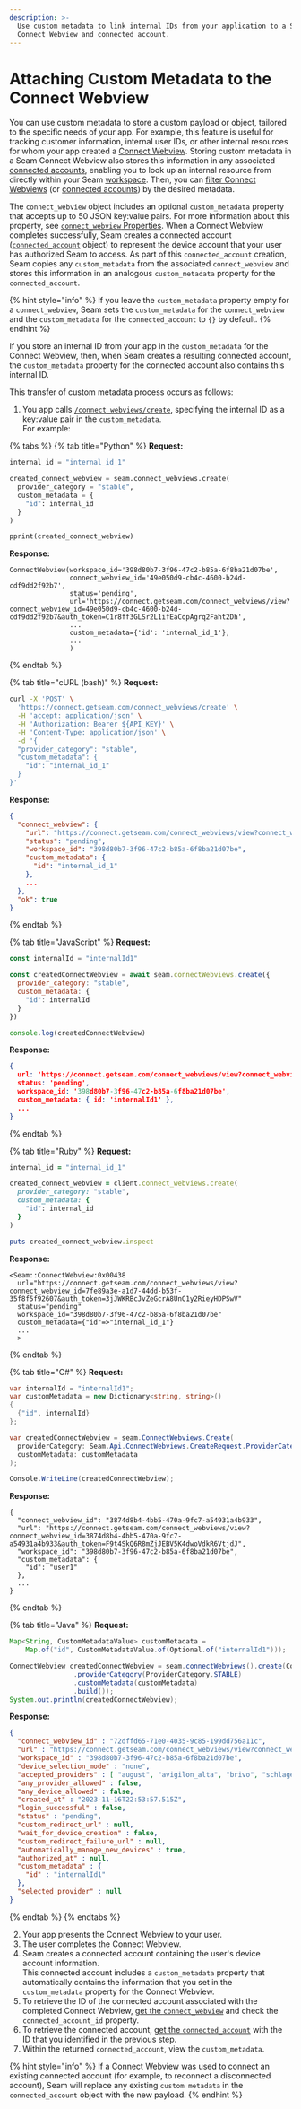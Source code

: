 ```yaml
---
description: >-
  Use custom metadata to link internal IDs from your application to a Seam
  Connect Webview and connected account.
---
```


# Attaching Custom Metadata to the Connect Webview

You can use custom metadata to store a custom payload or object, tailored to the specific needs of your app. For example, this feature is useful for tracking customer information, internal user IDs, or other internal resources for whom your app created a [Connect Webview](./). Storing custom metadata in a Seam Connect Webview also stores this information in any associated [connected accounts](../connected-accounts/), enabling you to look up an internal resource from directly within your Seam [workspace](../workspaces/). Then, you can [filter Connect Webviews](filtering-connect-webviews-by-custom-metadata.md) (or [connected accounts](../connected-accounts/filtering-connected-accounts-by-custom-metadata.md)) by the desired metadata.

The `connect_webview` object includes an optional `custom_metadata` property that accepts up to 50 JSON key:value pairs. For more information about this property, see [`connect_webview` Properties](../../api-clients/connect-webviews/#connect\_webview-properties). When a Connect Webview completes successfully, Seam creates a connected account ([`connected_account`](../../api-clients/connected-accounts/) object) to represent the device account that your user has authorized Seam to access. As part of this `connected_account` creation, Seam copies any `custom_metadata` from the associated `connect_webview` and stores this information in an analogous `custom_metadata` property for the `connected_account`.

{% hint style="info" %}
If you leave the `custom_metadata` property empty for a `connect_webview`, Seam sets the `custom_metadata` for the `connect_webview` and the `custom_metadata` for the `connected_account` to `{}` by default.
{% endhint %}

If you store an internal ID from your app in the `custom_metadata` for the Connect Webview, then, when Seam creates a resulting connected account, the `custom_metadata` property for the connected account also contains this internal ID.

This transfer of custom metadata process occurs as follows:

1. You app calls [`/connect_webviews/create`](../../api-clients/connect-webviews/create-a-connect-webview.md), specifying the internal ID as a key:value pair in the `custom_metadata`.\
   For example:

{% tabs %}
{% tab title="Python" %}
**Request:**

```python
internal_id = "internal_id_1"

created_connect_webview = seam.connect_webviews.create(
  provider_category = "stable",
  custom_metadata = {
    "id": internal_id
  }
)

pprint(created_connect_webview)
```

**Response:**

```
ConnectWebview(workspace_id='398d80b7-3f96-47c2-b85a-6f8ba21d07be',
               connect_webview_id='49e050d9-cb4c-4600-b24d-cdf9dd2f92b7',
               status='pending',
               url='https://connect.getseam.com/connect_webviews/view?connect_webview_id=49e050d9-cb4c-4600-b24d-cdf9dd2f92b7&auth_token=C1r8ff3GLSr2L1ifEaCopAgrq2Faht2Dh',
               ...
               custom_metadata={'id': 'internal_id_1'},
               ...
               )
```
{% endtab %}

{% tab title="cURL (bash)" %}
**Request:**

```bash
curl -X 'POST' \
  'https://connect.getseam.com/connect_webviews/create' \
  -H 'accept: application/json' \
  -H 'Authorization: Bearer ${API_KEY}' \
  -H 'Content-Type: application/json' \
  -d '{
  "provider_category": "stable",
  "custom_metadata": {
    "id": "internal_id_1"
  }
}'
```

**Response:**

```json
{
  "connect_webview": {
    "url": "https://connect.getseam.com/connect_webviews/view?connect_webview_id=3c3f4c15-e7db-47c6-bc5a-1bf206ff269c&auth_token=LrpMC4MVHAY8YJRcNFeX1nQcb7tGNwpot",
    "status": "pending",
    "workspace_id": "398d80b7-3f96-47c2-b85a-6f8ba21d07be",
    "custom_metadata": {
      "id": "internal_id_1"
    },
    ...
  },
  "ok": true
}
```
{% endtab %}

{% tab title="JavaScript" %}
**Request:**

```javascript
const internalId = "internalId1"

const createdConnectWebview = await seam.connectWebviews.create({
  provider_category: "stable",
  custom_metadata: {
    "id": internalId
  }
})

console.log(createdConnectWebview)
```

**Response:**

```json
{
  url: 'https://connect.getseam.com/connect_webviews/view?connect_webview_id=3937fa0b-ab09-4a00-9f10-69864750ed07&auth_token=PVHmtzULRFEQDny776KDsegSQ5t2SsZHR',
  status: 'pending',
  workspace_id: '398d80b7-3f96-47c2-b85a-6f8ba21d07be',
  custom_metadata: { id: 'internalId1' },
  ...
}
```
{% endtab %}

{% tab title="Ruby" %}
**Request:**

```ruby
internal_id = "internal_id_1"

created_connect_webview = client.connect_webviews.create(
  provider_category: "stable",
  custom_metadata: {
    "id": internal_id
  }
)

puts created_connect_webview.inspect
```

**Response:**

```
<Seam::ConnectWebview:0x00438
  url="https://connect.getseam.com/connect_webviews/view?connect_webview_id=7fe89a3e-a1d7-44dd-b53f-35f8f5f92607&auth_token=3jJWKRBcJvZeGcrA8UnC1y2RieyHDPSwV"
  status="pending"
  workspace_id="398d80b7-3f96-47c2-b85a-6f8ba21d07be"
  custom_metadata={"id"=>"internal_id_1"}
  ...
  >
```
{% endtab %}

{% tab title="C#" %}
**Request:**

```csharp
var internalId = "internalId1";
var customMetadata = new Dictionary<string, string>()
{
  {"id", internalId}
};

var createdConnectWebview = seam.ConnectWebviews.Create(
  providerCategory: Seam.Api.ConnectWebviews.CreateRequest.ProviderCategoryEnum.Stable,
  customMetadata: customMetadata
);

Console.WriteLine(createdConnectWebview);
```

**Response:**

```
{
  "connect_webview_id": "3874d8b4-4bb5-470a-9fc7-a54931a4b933",
  "url": "https://connect.getseam.com/connect_webviews/view?connect_webview_id=3874d8b4-4bb5-470a-9fc7-a54931a4b933&auth_token=F9t4SkQ6R8mZjJEBV5K4dwoVdkR6VtjdJ",
  "workspace_id": "398d80b7-3f96-47c2-b85a-6f8ba21d07be",
  "custom_metadata": {
    "id": "user1"
  },
  ...
}
```
{% endtab %}

{% tab title="Java" %}
**Request:**

```java
Map<String, CustomMetadataValue> customMetadata =
    Map.of("id", CustomMetadataValue.of(Optional.of("internalId1")));

ConnectWebview createdConnectWebview = seam.connectWebviews().create(ConnectWebviewsCreateRequest.builder()
                .providerCategory(ProviderCategory.STABLE)
                .customMetadata(customMetadata)
                .build());
System.out.println(createdConnectWebview);
```

**Response:**

```json
{
  "connect_webview_id" : "72dffd65-71e0-4035-9c85-199dd756a11c",
  "url" : "https://connect.getseam.com/connect_webviews/view?connect_webview_id=72dffd65-71e0-4035-9c85-199dd756a11c&auth_token=FQea1nN2sMGwLVRsjQXajzNzvven6jbGX",
  "workspace_id" : "398d80b7-3f96-47c2-b85a-6f8ba21d07be",
  "device_selection_mode" : "none",
  "accepted_providers" : [ "august", "avigilon_alta", "brivo", "schlage", "smartthings", "yale", "nuki", "salto", "controlbyweb", "minut", "my_2n", "kwikset", "ttlock", "noiseaware", "igloohome", "ecobee", "four_suites", "dormakaba_oracode", "lockly", "wyze" ],
  "any_provider_allowed" : false,
  "any_device_allowed" : false,
  "created_at" : "2023-11-16T22:53:57.515Z",
  "login_successful" : false,
  "status" : "pending",
  "custom_redirect_url" : null,
  "wait_for_device_creation" : false,
  "custom_redirect_failure_url" : null,
  "automatically_manage_new_devices" : true,
  "authorized_at" : null,
  "custom_metadata" : {
    "id" : "internalId1"
  },
  "selected_provider" : null
}
```
{% endtab %}
{% endtabs %}

2. Your app presents the Connect Webview to your user.
3. The user completes the Connect Webview.
4. Seam creates a connected account containing the user's device account information.\
   This connected account includes a `custom_metadata` property that automatically contains the information that you set in the `custom_metadata` property for the Connect Webview.
5. To retrieve the ID of the connected account associated with the completed Connect Webview, [get the `connect_webview`](../../api-clients/connect-webviews/get-a-connect-webview.md) and check the `connected_account_id` property.
6. To retrieve the connected account, [get the `connected_account`](../../api-clients/connected-accounts/get-a-connected-account.md) with the ID that you identified in the previous step.
7. Within the returned `connected_account`, view the `custom_metadata`.

{% hint style="info" %}
If a Connect Webview was used to connect an existing connected account (for example, to reconnect a disconnected account), Seam will replace any existing `custom metadata` in the `connected_account` object with the new payload.
{% endhint %}
